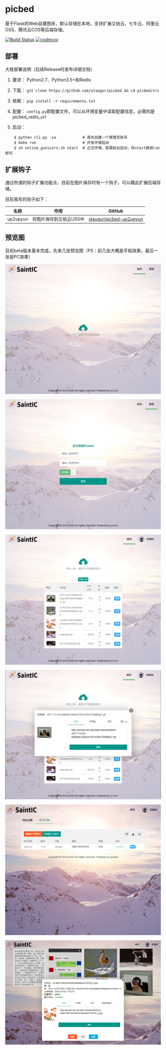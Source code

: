 # picbed

基于Flask的Web自建图床，默认存储在本地，支持扩展又拍云、七牛云、阿里云OSS、腾讯云COS等后端存储。

[![Build Status](https://travis-ci.org/staugur/picbed.svg?branch=master)](https://travis-ci.org/staugur/picbed)
[![codecov](https://codecov.io/gh/staugur/picbed/branch/master/graph/badge.svg)](https://codecov.io/gh/staugur/picbed)

## 部署

大致部署说明（后续Release时发布详细文档）

1. 要求： Python2.7、Python3.5+和Redis

2. 下载： `git clone https://github.com/staugur/picbed && cd picbed/src`

3. 依赖： `pip install -r requirements.txt`

4. 配置： `config.py`即配置文件，可以从环境变量中读取配置信息，必需的是picbed_redis_url

5. 启动： 
```
    $ python cli.py -sa            # 首先创建一个管理员账号
    $ make run                     # 开发环境启动
    $ sh online_gunicorn.sh start  # 正式环境，若需前台启动，将start换成run即可
```

## 扩展钩子

通过所谓的钩子扩展功能点，目前在图片保存时有一个钩子，可以藉此扩展后端存储。

目前我写的钩子如下：

| 名称 | 作用 | GitHub |
| --- | --- | --- |
| up2upyun | 将图片保存到又拍云USS中 | [staugur/picbed-up2upyun](https://github.com/staugur/picbed-up2upyun) |

## 预览图

目前beta版本基本完成，先来几张预览图（PS：前几张大概是平板效果，最后一张是PC效果）

![未登录首页](./Snapshot/1.png)

![登录页面](./Snapshot/2.png)

![首页上传效果](./Snapshot/3.png)

![首页上传复制](./Snapshot/4.png)

![控制台管理员功能](./Snapshot/5.png)

![管理我的图片](./Snapshot/6.png)
